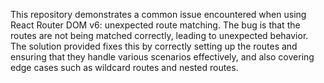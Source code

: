 This repository demonstrates a common issue encountered when using React Router DOM v6: unexpected route matching. The bug is that the routes are not being matched correctly, leading to unexpected behavior. The solution provided fixes this by correctly setting up the routes and ensuring that they handle various scenarios effectively, and also covering edge cases such as wildcard routes and nested routes.